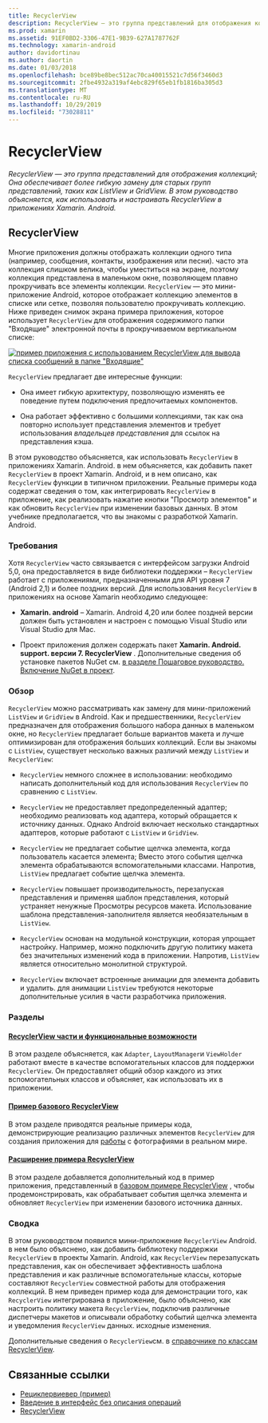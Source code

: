 ```yaml
---
title: RecyclerView
description: RecyclerView — это группа представлений для отображения коллекций; Она обеспечивает более гибкую замену для старых групп представлений, таких как ListView и GridView.  В этом руководство объясняется, как использовать и настраивать RecyclerView в приложениях Xamarin. Android.
ms.prod: xamarin
ms.assetid: 91EF0BD2-3306-47E1-9B39-627A1787762F
ms.technology: xamarin-android
author: davidortinau
ms.author: daortin
ms.date: 01/03/2018
ms.openlocfilehash: bce89be8bec512ac70ca40015521c7d56f3460d3
ms.sourcegitcommit: 2fbe4932a319af4ebc829f65eb1fb1816ba305d3
ms.translationtype: MT
ms.contentlocale: ru-RU
ms.lasthandoff: 10/29/2019
ms.locfileid: "73028811"
---
```

# <a name="recyclerview"></a>RecyclerView

_RecyclerView — это группа представлений для отображения коллекций; Она обеспечивает более гибкую замену для старых групп представлений, таких как ListView и GridView.  В этом руководство объясняется, как использовать и настраивать RecyclerView в приложениях Xamarin. Android._

## <a name="recyclerview"></a>RecyclerView

Многие приложения должны отображать коллекции одного типа (например, сообщения, контакты, изображения или песни). часто эта коллекция слишком велика, чтобы уместиться на экране, поэтому коллекция представлена в маленьком окне, позволяющем плавно прокручивать все элементы коллекции.
`RecyclerView` — это мини-приложение Android, которое отображает коллекцию элементов в списке или сетке, позволяя пользователю прокручивать коллекцию. Ниже приведен снимок экрана примера приложения, которое использует `RecyclerView` для отображения содержимого папки "Входящие" электронной почты в прокручиваемом вертикальном списке:

[![пример приложения с использованием RecyclerView для вывода списка сообщений в папке "Входящие"](images/01-recyclerview-example-sml.png)](images/01-recyclerview-example.png#lightbox)

`RecyclerView` предлагает две интересные функции:

- Она имеет гибкую архитектуру, позволяющую изменять ее поведение путем подключения предпочитаемых компонентов.

- Она работает эффективно с большими коллекциями, так как она повторно использует представления элементов и требует использования *владельцев представления* для ссылок на представления кэша.

В этом руководство объясняется, как использовать `RecyclerView` в приложениях Xamarin. Android. в нем объясняется, как добавить пакет `RecyclerView` в проект Xamarin. Android, и в нем описано, как `RecyclerView` функции в типичном приложении. Реальные примеры кода содержат сведения о том, как интегрировать `RecyclerView` в приложение, как реализовать нажатие кнопки "Просмотр элементов" и как обновить `RecyclerView` при изменении базовых данных. В этом учебнике предполагается, что вы знакомы с разработкой Xamarin. Android.

### <a name="requirements"></a>Требования

Хотя `RecyclerView` часто связывается с интерфейсом загрузки Android 5,0, она предоставляется в виде библиотеки поддержки &ndash; `RecyclerView` работает с приложениями, предназначенными для API уровня 7 (Android 2,1) и более поздних версий. Для использования `RecyclerView` в приложениях на основе Xamarin необходимо следующее:

- **Xamarin. android** &ndash; Xamarin. Android 4,20 или более поздней версии должен быть установлен и настроен с помощью Visual Studio или Visual Studio для Mac.

- Проект приложения должен содержать пакет **Xamarin. Android. support. версии 7. RecyclerView** . Дополнительные сведения об установке пакетов NuGet см. [в разделе Пошаговое руководство. Включение NuGet в проект](https://docs.microsoft.com/visualstudio/mac/nuget-walkthrough).

### <a name="overview"></a>Обзор

`RecyclerView` можно рассматривать как замену для мини-приложений `ListView` и `GridView` в Android. Как и предшественники, `RecyclerView` предназначен для отображения большого набора данных в маленьком окне, но `RecyclerView` предлагает больше вариантов макета и лучше оптимизирован для отображения больших коллекций. Если вы знакомы с `ListView`, существует несколько важных различий между `ListView` и `RecyclerView`:

- `RecyclerView` немного сложнее в использовании: необходимо написать дополнительный код для использования `RecyclerView` по сравнению с `ListView`.

- `RecyclerView` не предоставляет предопределенный адаптер; необходимо реализовать код адаптера, который обращается к источнику данных. Однако Android включает несколько стандартных адаптеров, которые работают с `ListView` и `GridView`.

- `RecyclerView` не предлагает событие щелчка элемента, когда пользователь касается элемента; Вместо этого события щелчка элемента обрабатываются вспомогательными классами. Напротив, `ListView` предлагает событие щелчка элемента.

- `RecyclerView` повышает производительность, перезапуская представления и применяя шаблон представления, который устраняет ненужные Просмотры ресурсов макета. Использование шаблона представления-заполнителя является необязательным в `ListView`.

- `RecyclerView` основан на модульной конструкции, которая упрощает настройку. Например, можно подключить другую политику макета без значительных изменений кода в приложении.
    Напротив, `ListView` является относительно монолитной структурой.

- `RecyclerView` включает встроенные анимации для элемента добавить и удалить. для анимации `ListView` требуются некоторые дополнительные усилия в части разработчика приложения.

### <a name="sections"></a>Разделы

#### <a name="recyclerview-parts-and-functionalityandroiduser-interfacelayoutsrecycler-viewparts-and-functionalitymd"></a>[RecyclerView части и функциональные возможности](~/android/user-interface/layouts/recycler-view/parts-and-functionality.md)

В этом разделе объясняется, как `Adapter`, `LayoutManager`и `ViewHolder` работают вместе в качестве вспомогательных классов для поддержки `RecyclerView`.
Он предоставляет общий обзор каждого из этих вспомогательных классов и объясняет, как использовать их в приложении.

#### <a name="a-basic-recyclerview-exampleandroiduser-interfacelayoutsrecycler-viewrecyclerview-examplemd"></a>[Пример базового RecyclerView](~/android/user-interface/layouts/recycler-view/recyclerview-example.md)

В этом разделе приводятся реальные примеры кода, демонстрирующие реализацию различных элементов `RecyclerView` для создания приложения для [работы](~/android/user-interface/layouts/recycler-view/parts-and-functionality.md) с фотографиями в реальном мире.

#### <a name="extending-the-recyclerview-exampleandroiduser-interfacelayoutsrecycler-viewextending-the-examplemd"></a>[Расширение примера RecyclerView](~/android/user-interface/layouts/recycler-view/extending-the-example.md)

В этом разделе добавляется дополнительный код в пример приложения, представленный в [базовом примере RecyclerView](~/android/user-interface/layouts/recycler-view/recyclerview-example.md) , чтобы продемонстрировать, как обрабатывает события щелчка элемента и обновляет `RecyclerView` при изменении базового источника данных.

### <a name="summary"></a>Сводка

В этом руководством появился мини-приложение `RecyclerView` Android. в нем было объяснено, как добавить библиотеку поддержки `RecyclerView` в проекты Xamarin. Android, как `RecyclerView` перезапускать представления, как он обеспечивает эффективность шаблона представления и как различные вспомогательные классы, которые составляют `RecyclerView` совместной работы для отображения коллекций. В нем приведен пример кода для демонстрации того, как `RecyclerView` интегрирована в приложение, было объяснено, как настроить политику макета `RecyclerView`, подключив различные диспетчеры макетов и описывали обработку событий щелчка элемента и уведомления `RecyclerView` данных. исходные изменения.

Дополнительные сведения о `RecyclerView`см. в [справочнике по классам RecyclerView](https://developer.android.com/reference/android/support/v7/widget/RecyclerView.html).

## <a name="related-links"></a>Связанные ссылки

- [Рециклервиевер (пример)](https://docs.microsoft.com/samples/xamarin/monodroid-samples/android50-recyclerviewer)
- [Введение в интерфейс без описания операций](~/android/platform/lollipop.md)
- [RecyclerView](https://developer.android.com/reference/android/support/v7/widget/RecyclerView.html)
